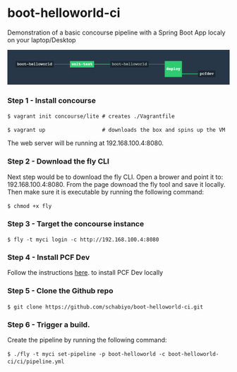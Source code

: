 # boot-helloworld-ci


Demonstration of a basic concourse pipeline with a Spring Boot App localy on your laptop/Desktop

![Pipeline](/doc/scree.png "Pipeline")

### Step 1 - Install concourse

` $ vagrant init concourse/lite # creates ./Vagrantfile `

` $ vagrant up                  # downloads the box and spins up the VM `

The web server will be running at 192.168.100.4:8080.

### Step 2 - Download the fly CLI

Next step would be to download the fly CLI. Open a brower and point it to: 192.168.100.4:8080. From the page downoad the fly tool and save it locally. Then make sure it is executable by running the following command:

` $ chmod +x fly `

### Step 3 - Target the concourse instance 

` $ fly -t myci login -c http://192.168.100.4:8080 `

### Step 4 - Install PCF Dev

Follow the instructions [here](https://docs.pivotal.io/pcf-dev). to install PCF Dev locally

### Step 5 - Clone the Github repo

` $ git clone https://github.com/schabiyo/boot-helloworld-ci.git `

### Step 6 - Trigger a build.

Create the pipeline by running the following command:

` $ ./fly -t myci set-pipeline -p boot-helloworld -c boot-helloworld-ci/ci/pipeline.yml `



